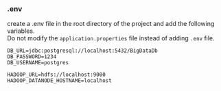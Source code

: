 ### .env

create a .env file in the root directory of the project and add the following variables.
<br>
Do not modify the `application.properties` file instead of adding `.env` file.

``` dotenv
DB_URL=jdbc:postgresql://localhost:5432/BigDataDb
DB_PASSWORD=1234
DB_USERNAME=postgres

HADOOP_URL=hdfs://localhost:9000
HADOOP_DATANODE_HOSTNAME=localhost

```